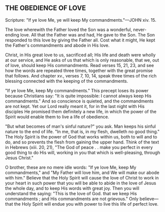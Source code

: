 ## THE OBEDIENCE OF LOVE ##

Scripture: "If ye love Me, ye will keep My commandments."—JOHN xiv. 15.



The love wherewith the Father loved the Son was a wonderful, never-ending love. All that the Father was and had, He gave to the Son. The Son responded to this love by giving the Father all. Cost what it might, He kept the Father's commandments and abode in His love.



Christ, in His great love to us, sacrificed all; His life and death were wholly at our service, and He asks of us that which is only reasonable, that we, out of love, should keep His commandments. Read verses 15, 21, 23, and see how the words are repeated three times, together with the great promise that follows. And chapter xv., verses 7, 10, 14, speak three times of the rich blessing connected with the keeping of the commandments.



"If ye love Me, keep My commandments." This precept loses its power because Christians say: "It is quite impossible: I cannot always keep His commandments." And so conscience is quieted, and the commandments are not kept. Yet our Lord really meant it, for in the last night with His disciples He promised them definitely a new life, in which the power of the Spirit would enable them to live a life of obedience.



"But what becomes of man's sinful nature?" you ask. Man keeps his sinful nature to the end of life. "In me, that is, in my flesh, dwelleth no good thing." The Holy Spirit is the power of God that works within us, both to will and to do, and so prevents the flesh from gaining the upper hand. Think of the text in Hebrews (xiii. 20, 21), "The God of peace . . make you perfect in every good thing to do His will, working in you that which is well-pleasing, through Jesus Christ."



O brother, these are no mere idle words: "If ye love Me, keep My commandments," and "My Father will love him, and We will make our abode with him." Believe that the Holy Spirit will cause the love of Christ to work in your heart in such power that you will be able to abide in the love of Jesus the whole day, and to keep His words with great joy. Then you will understand the saying: "This is the love of God. that we keep His commandments ; and His commandments are not grievous." Only believe—that the Holy Spirit will endue you with power to live this life of perfect love.

